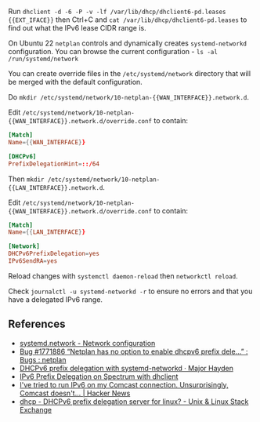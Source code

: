 Run `dhclient -d -6 -P -v -lf /var/lib/dhcp/dhclient6-pd.leases {{EXT_IFACE}}` then Ctrl+C and `cat /var/lib/dhcp/dhclient6-pd.leases` to find out what the IPv6 lease CIDR range is.

On Ubuntu 22 `netplan` controls and dynamically creates `systemd-networkd` configuration.  You can browse the current configuration - `ls -al /run/systemd/network`

You can create override files in the `/etc/systemd/network` directory that will be merged with the default configuration.

Do `mkdir /etc/systemd/network/10-netplan-{{WAN_INTERFACE}}.network.d`.

Edit `/etc/systemd/network/10-netplan-{{WAN_INTERFACE}}.network.d/override.conf` to contain:

```conf
[Match]
Name={{WAN_INTERFACE}}

[DHCPv6]
PrefixDelegationHint=::/64
```

Then `mkdir /etc/systemd/network/10-netplan-{{LAN_INTERFACE}}.network.d`.

Edit `/etc/systemd/network/10-netplan-{{WAN_INTERFACE}}.network.d/override.conf` to contain:

```conf
[Match]
Name={{LAN_INTERFACE}}

[Network]
DHCPv6PrefixDelegation=yes
IPv6SendRA=yes
```

Reload changes with `systemctl daemon-reload` then `networkctl reload`.

Check `journalctl -u systemd-networkd -r` to ensure no errors and that you have a delegated IPv6 range.

## References

- [systemd.network - Network configuration](https://manpages.ubuntu.com/manpages/jammy/man5/systemd.network.5.html)
- [Bug #1771886 “Netplan has no option to enable dhcpv6 prefix dele...” : Bugs : netplan](https://bugs.launchpad.net/netplan/+bug/1771886)
- [DHCPv6 prefix delegation with systemd-networkd · Major Hayden](https://major.io/p/dhcpv6-prefix-delegation-with-systemd-networkd/)
- [IPv6 Prefix Delegation on Spectrum with dhclient](https://www.finnie.org/2021/08/07/ipv6-prefix-delegation-on-spectrum-with-dhclient/)
- [I've tried to run IPv6 on my Comcast connection. Unsurprisingly, Comcast doesn't... | Hacker News](https://news.ycombinator.com/item?id=14151677)
- [dhcp - DHCPv6 prefix delegation server for linux? - Unix & Linux Stack Exchange](https://unix.stackexchange.com/questions/28106/dhcpv6-prefix-delegation-server-for-linux/168337#168337)
